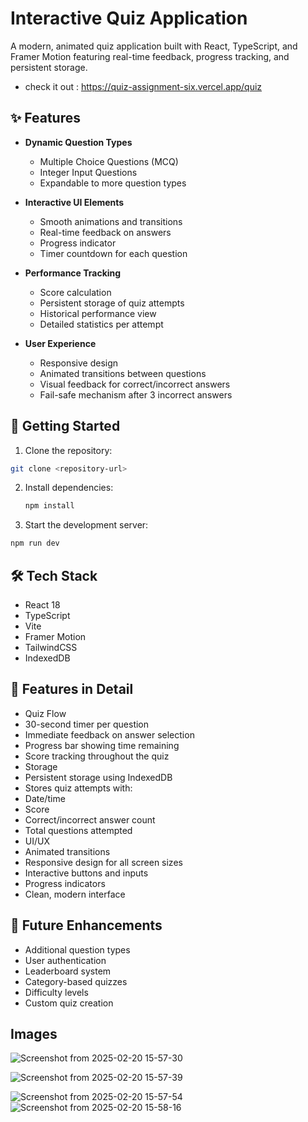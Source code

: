 # Interactive Quiz Application

A modern, animated quiz application built with React, TypeScript, and Framer Motion featuring real-time feedback, progress tracking, and persistent storage.

- check it out : https://quiz-assignment-six.vercel.app/quiz

## ✨ Features

- **Dynamic Question Types**

  - Multiple Choice Questions (MCQ)
  - Integer Input Questions
  - Expandable to more question types

- **Interactive UI Elements**

  - Smooth animations and transitions
  - Real-time feedback on answers
  - Progress indicator
  - Timer countdown for each question

- **Performance Tracking**

  - Score calculation
  - Persistent storage of quiz attempts
  - Historical performance view
  - Detailed statistics per attempt

- **User Experience**
  - Responsive design
  - Animated transitions between questions
  - Visual feedback for correct/incorrect answers
  - Fail-safe mechanism after 3 incorrect answers

## 🚀 Getting Started

1. Clone the repository:

```bash
git clone <repository-url>
```

2. Install dependencies:
   ```bash
   npm install
   ```
3. Start the development server:

```bash
npm run dev
```

## 🛠 Tech Stack

- React 18
- TypeScript
- Vite
- Framer Motion
- TailwindCSS
- IndexedDB

## 📱 Features in Detail

- Quiz Flow
- 30-second timer per question
- Immediate feedback on answer selection
- Progress bar showing time remaining
- Score tracking throughout the quiz
- Storage
- Persistent storage using IndexedDB
- Stores quiz attempts with:
- Date/time
- Score
- Correct/incorrect answer count
- Total questions attempted
- UI/UX
- Animated transitions
- Responsive design for all screen sizes
- Interactive buttons and inputs
- Progress indicators
- Clean, modern interface

## 🎯 Future Enhancements

- Additional question types
- User authentication
- Leaderboard system
- Category-based quizzes
- Difficulty levels
- Custom quiz creation


## Images

![Screenshot from 2025-02-20 15-57-30](https://github.com/user-attachments/assets/5b7b06d7-b6ba-4a32-b5e8-55793ce3f6e0)

![Screenshot from 2025-02-20 15-57-39](https://github.com/user-attachments/assets/2a06f2c6-45dc-432a-989d-ac932d6ad025)


![Screenshot from 2025-02-20 15-57-54](https://github.com/user-attachments/assets/9a8e4e7c-09fc-4519-80f3-6e46c809c507)
![Screenshot from 2025-02-20 15-58-16](https://github.com/user-attachments/assets/4c161f54-5086-49f9-b035-2d32797b7f4d)

